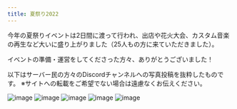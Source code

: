 ```yaml
---
title: 夏祭り2022
---
```


今年の夏祭りイベントは2日間に渡って行われ、出店や花火大会、カスタム音楽の再生など大いに盛り上がりました（25人もの方に来ていただきました）。

<!--more-->

イベントの準備・運営をしてくださった方々、ありがとうございました！

以下はサーバー民の方々のDiscordチャンネルへの写真投稿を抜粋したものです。
※サイトへの転載をご希望でない場合は遠慮なくお伝えください。

![image](https://cdn.discordapp.com/attachments/962216466076291092/1010536154623393852/phonto.jpg)
![image](https://cdn.discordapp.com/attachments/882237893819658260/1011079004532514836/D2E99BD8-324B-42E6-B557-BB68421827F1.jpg)
![image](https://cdn.discordapp.com/attachments/882237893819658260/1010560848344928376/2022-08-20_22.27.51.png)
![image](https://cdn.discordapp.com/attachments/962216466076291092/1010556493713637426/2022-08-20_22.36.35.png)
![image](https://cdn.discordapp.com/attachments/882237893819658260/1010551682855358484/2022-08-20_23.11.27.png)
